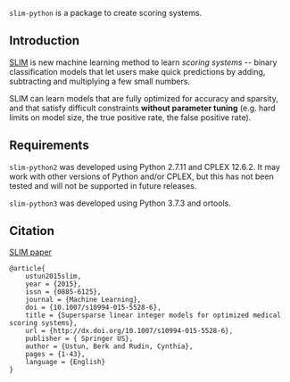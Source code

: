 ``slim-python`` is a package to create scoring systems.

## Introduction

[SLIM](http://http//arxiv.org/abs/1502.04269/) is new machine learning method to learn *scoring systems* -- binary classification models that let users make quick predictions by adding, subtracting and multiplying a few small numbers.


SLIM can learn models that are fully optimized for accuracy and sparsity, and that satisfy difficult constraints **without parameter tuning** (e.g. hard limits on model size, the true positive rate, the false positive rate).

## Requirements

``slim-python2`` was developed using Python 2.7.11 and CPLEX 12.6.2. It may work with other versions of Python and/or CPLEX, but this has not been tested and will not be supported in future releases.

``slim-python3`` was developed using Python 3.7.3 and ortools.

## Citation

[SLIM paper](http://http//arxiv.org/abs/1502.04269/)  

```
@article{
    ustun2015slim,
    year = {2015},
    issn = {0885-6125},
    journal = {Machine Learning},
    doi = {10.1007/s10994-015-5528-6},
    title = {Supersparse linear integer models for optimized medical scoring systems},
    url = {http://dx.doi.org/10.1007/s10994-015-5528-6},
    publisher = { Springer US},
    author = {Ustun, Berk and Rudin, Cynthia},
    pages = {1-43},
    language = {English}
}
```
